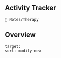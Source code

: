 ## Activity Tracker
```ActivityHistory
🌿 Notes/Therapy
```

## Overview
```folderv
target: 
sort: modify-new
```

